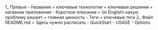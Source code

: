 1_ Превью
	- Название = ключевые технологии + ключевые решения + нагвание приложения
	- Короткое описание = (in English) какую проблему решает + главная ценность
	- Теги = ключевые теги
2_ Файл README.md = Здесь нужно расписать
	- QuickStart
	- USAGE
	- Options
